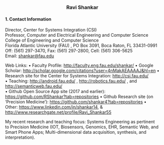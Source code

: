 ### <center>Ravi Shankar</center>

#### 1. Contact Information
Director, Center for Systems Integration (CSI)\
Professor, Computer and Electrical Engineering and Computer Science\
College of Engineering and Computer Science\
Florida Atlantic University (FAU) , PO Box 3091, Boca Raton, FL 33431-0991\
Off: (561) 297-3470, Fax: (561) 297-2800, Cell: (561) 306-5625\
Email: shankar@fau.edu   

Web Links: 
•	Faculty Profile: 		http://faculty.eng.fau.edu/shankar/
•	Google Scholar: http://scholar.google.com/citations?user=4nMakAEAAAAJ&hl=en 
•	Research site for the Center for Systems Integration: http://csi.fau.edu/  
•	Teaching: http://android.fau.edu/ ,  http://robotics.fau.edu/ , and http://semanticweb.fau.edu/  
•	Github Open Source App site (2017 and earlier): https://github.com/RShankar?tab=repositories 
•	Github Research site (on ‘Precision Medicine’):  https://github.com/shankar4?tab=repositories 
•	Other: https://www.linkedin.com/in/shankar14, & http://www.researchgate.net/profile/Ravi_Shankar55

My recent research and teaching focus:  Systems Engineering as pertinent to Precision Medicine (IOT, Biosensors, Genomics, EHR, Semantic Web, and Smart Phone Apps;    Multi-dimensional data acquisition, synthesis, and interpretation).

